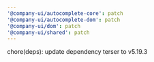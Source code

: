 ```yaml
---
'@company-ui/autocomplete-core': patch
'@company-ui/autocomplete-dom': patch
'@company-ui/dom': patch
'@company-ui/shared': patch
---
```


chore(deps): update dependency terser to v5.19.3
